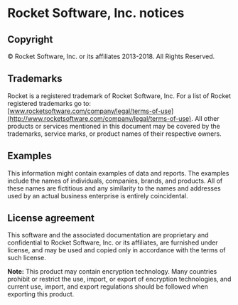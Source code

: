# Rocket Software, Inc. notices

## Copyright

© Rocket Software, Inc. or its affiliates 2013-2018. All Rights Reserved.

## Trademarks

Rocket is a registered trademark of Rocket Software, Inc. For a list of Rocket registered trademarks go
to: [www.rocketsoftware.com/company/legal/terms-of-use](http://www.rocketsoftware.com/company/legal/terms-of-use). All other products or services mentioned in this document
may be covered by the trademarks, service marks, or product names of their respective owners.

## Examples

This information might contain examples of data and reports. The examples include the names of
individuals, companies, brands, and products. All of these names are fictitious and any similarity to
the names and addresses used by an actual business enterprise is entirely coincidental.

## License agreement

This software and the associated documentation are proprietary and confidential to Rocket Software,
Inc. or its affiliates, are furnished under license, and may be used and copied only in accordance with
the terms of such license.

**Note:** This product may contain encryption technology. Many countries prohibit or restrict the
use, import, or export of encryption technologies, and current use, import, and export regulations
should be followed when exporting this product.
